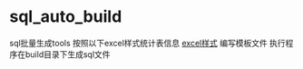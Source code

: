 # sql_auto_build
sql批量生成tools
按照以下excel样式统计表信息
[excel样式](https://github.com/zhouxuyang/online_files/blob/master/sql_auto_build_20190530235908.png.png)
编写模板文件
执行程序在build目录下生成sql文件
